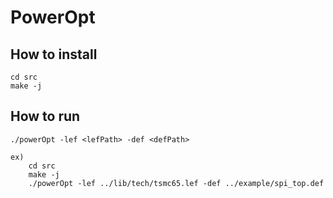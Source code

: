 
# PowerOpt

## How to install
    cd src
    make -j

## How to run
    ./powerOpt -lef <lefPath> -def <defPath>

    ex) 
        cd src
        make -j
        ./powerOpt -lef ../lib/tech/tsmc65.lef -def ../example/spi_top.def

